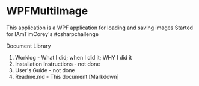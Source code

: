 # WPFMultiImage
This application is a WPF application for loading and saving images
Started for IAmTimCorey's #csharpchallenge

Document Library
1. Worklog - What I did; when I did it; WHY I did it
2. Installation Instructions - not done
3. User's Guide - not done
4. Readme.md - This document [Markdown]
